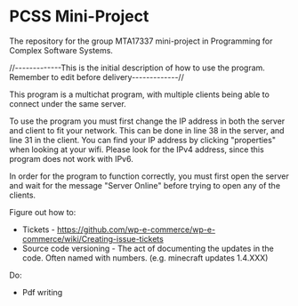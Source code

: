 # PCSS Mini-Project
The repository for the group MTA17337 mini-project in Programming for Complex Software Systems. 

//-------------This is the initial description of how to use the program. Remember to edit before delivery-------------//

This program is a multichat program, with multiple clients being able to connect under the same server.

To use the program you must first change the IP address in both the server and client to fit your network. This can be done in line 38 in the server, and line 31 in the client. You can find your IP address by clicking "properties" when looking at your wifi. Please look for the IPv4 address, since this program does not work with IPv6.

In order for the program to function correctly, you must first open the server and wait for the message "Server Online" before trying to open any of the clients.


Figure out how to:
 - Tickets - https://github.com/wp-e-commerce/wp-e-commerce/wiki/Creating-issue-tickets
 - Source code versioning - The act of documenting the updates in the code. Often named with numbers. (e.g. minecraft updates 1.4.XXX)
 
 Do:
 - Pdf writing
